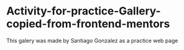 # Activity-for-practice-Gallery-copied-from-frontend-mentors
This galery was made by Santiago Gonzalez as a practice web page
